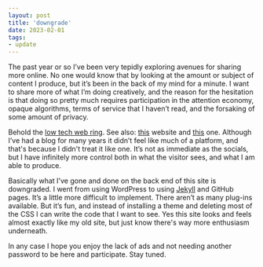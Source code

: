 ```yaml
---
layout: post
title: 'downgrade'
date: 2023-02-01
tags:
- update
---
```

The past year or so I’ve been very tepidly exploring avenues for sharing more online. No one would know that by looking at the amount or subject of content I produce, but it’s been in the back of my mind for a minute. I want to share more of what I’m doing creatively, and the reason for the hesitation is that doing so pretty much requires participation in the attention economy, opaque algorithms, terms of service that I haven’t read, and the forsaking of some amount of privacy.

Behold the [low tech web ring](https://emreed.net/LowTech_Directory). See also: [this](https://macwright.com) website and [this](https://www.eric-xia.com) one. Although I’ve had a blog for many years it didn’t feel like much of a platform, and that's because I didn't treat it like one. It’s not as immediate as the socials, but I have infinitely more control both in what the visitor sees, and what I am able to produce.

Basically what I've gone and done on the back end of this site is downgraded. I went from using WordPress to using [Jekyll](https://jekyllrb.com/) and GitHub pages. It’s a little more difficult to implement. There aren’t as many plug-ins available. But it’s fun, and instead of installing a theme and deleting most of the CSS I can write the code that I want to see. Yes this site looks and feels almost exactly like my old site, but just know there's way more enthusiasm underneath.

In any case I hope you enjoy the lack of ads and not needing another password to be here and participate. Stay tuned.